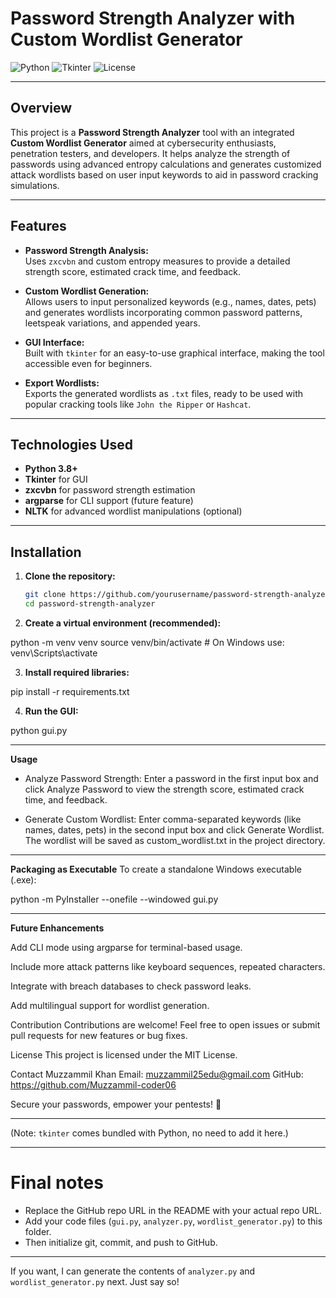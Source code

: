 # Password Strength Analyzer with Custom Wordlist Generator

![Python](https://img.shields.io/badge/Python-3.8%2B-blue)
![Tkinter](https://img.shields.io/badge/Tkinter-GUI-lightgrey)
![License](https://img.shields.io/badge/License-MIT-green)

---

## Overview

This project is a **Password Strength Analyzer** tool with an integrated **Custom Wordlist Generator** aimed at cybersecurity enthusiasts, penetration testers, and developers. It helps analyze the strength of passwords using advanced entropy calculations and generates customized attack wordlists based on user input keywords to aid in password cracking simulations.

---

## Features

- **Password Strength Analysis:**  
  Uses `zxcvbn` and custom entropy measures to provide a detailed strength score, estimated crack time, and feedback.

- **Custom Wordlist Generation:**  
  Allows users to input personalized keywords (e.g., names, dates, pets) and generates wordlists incorporating common password patterns, leetspeak variations, and appended years.

- **GUI Interface:**  
  Built with `tkinter` for an easy-to-use graphical interface, making the tool accessible even for beginners.

- **Export Wordlists:**  
  Exports the generated wordlists as `.txt` files, ready to be used with popular cracking tools like `John the Ripper` or `Hashcat`.

---

## Technologies Used

- **Python 3.8+**  
- **Tkinter** for GUI  
- **zxcvbn** for password strength estimation  
- **argparse** for CLI support (future feature)  
- **NLTK** for advanced wordlist manipulations (optional)  

--------------------------------------------------------------------------------------------------------------------------------------------------

## Installation

1. **Clone the repository:**

   ```bash
   git clone https://github.com/yourusername/password-strength-analyzer.git
   cd password-strength-analyzer

2. **Create a virtual environment (recommended):**

python -m venv venv
source venv/bin/activate   # On Windows use: venv\Scripts\activate

3. **Install required libraries:**

pip install -r requirements.txt

4. **Run the GUI:**

python gui.py

--------------------------------------------------------------------------------------------------------------------------------------------------
**Usage**
* Analyze Password Strength:
Enter a password in the first input box and click Analyze Password to view the strength score, estimated crack time, and feedback.

* Generate Custom Wordlist:
Enter comma-separated keywords (like names, dates, pets) in the second input box and click Generate Wordlist. The wordlist will be saved as custom_wordlist.txt in the project directory.

---

**Packaging as Executable**
To create a standalone Windows executable (.exe):

python -m PyInstaller --onefile --windowed gui.py

---

**Future Enhancements**

Add CLI mode using argparse for terminal-based usage.

Include more attack patterns like keyboard sequences, repeated characters.

Integrate with breach databases to check password leaks.

Add multilingual support for wordlist generation.

Contribution
Contributions are welcome! Feel free to open issues or submit pull requests for new features or bug fixes.

License
This project is licensed under the MIT License.

Contact
Muzzammil Khan
Email: muzzammil25edu@gmail.com
GitHub: https://github.com/Muzzammil-coder06

Secure your passwords, empower your pentests! 🔐

--------------------------------------------------------------------------------------------------------------------------------------------------


(Note: `tkinter` comes bundled with Python, no need to add it here.)

---

# Final notes

- Replace the GitHub repo URL in the README with your actual repo URL.
- Add your code files (`gui.py`, `analyzer.py`, `wordlist_generator.py`) to this folder.
- Then initialize git, commit, and push to GitHub.

---

If you want, I can generate the contents of `analyzer.py` and `wordlist_generator.py` next. Just say so!
